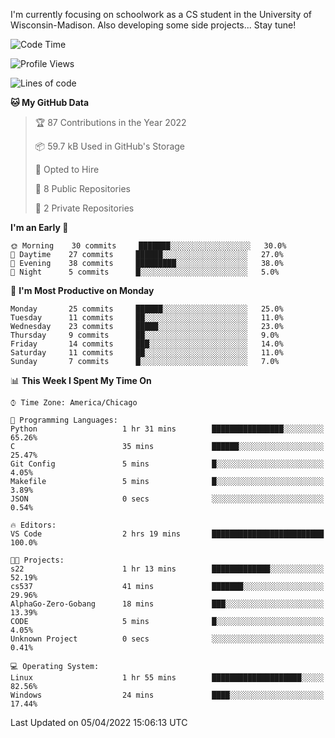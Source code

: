 

I'm currently focusing on schoolwork as a CS student in the University of Wisconsin-Madison.
Also developing some side projects...
Stay tune!

<!--START_SECTION:waka-->
![Code Time](http://img.shields.io/badge/Code%20Time-2%20hrs%2052%20mins-blue)

![Profile Views](http://img.shields.io/badge/Profile%20Views-105-blue)

![Lines of code](https://img.shields.io/badge/From%20Hello%20World%20I%27ve%20Written-5%20Million%20lines%20of%20code-blue)

**🐱 My GitHub Data** 

> 🏆 87 Contributions in the Year 2022
 > 
> 📦 59.7 kB Used in GitHub's Storage 
 > 
> 💼 Opted to Hire
 > 
> 📜 8 Public Repositories 
 > 
> 🔑 2 Private Repositories  
 > 
**I'm an Early 🐤** 

```text
🌞 Morning    30 commits     ███████░░░░░░░░░░░░░░░░░░   30.0% 
🌆 Daytime    27 commits     ██████░░░░░░░░░░░░░░░░░░░   27.0% 
🌃 Evening    38 commits     █████████░░░░░░░░░░░░░░░░   38.0% 
🌙 Night      5 commits      █░░░░░░░░░░░░░░░░░░░░░░░░   5.0%

```
📅 **I'm Most Productive on Monday** 

```text
Monday       25 commits     ██████░░░░░░░░░░░░░░░░░░░   25.0% 
Tuesday      11 commits     ██░░░░░░░░░░░░░░░░░░░░░░░   11.0% 
Wednesday    23 commits     █████░░░░░░░░░░░░░░░░░░░░   23.0% 
Thursday     9 commits      ██░░░░░░░░░░░░░░░░░░░░░░░   9.0% 
Friday       14 commits     ███░░░░░░░░░░░░░░░░░░░░░░   14.0% 
Saturday     11 commits     ██░░░░░░░░░░░░░░░░░░░░░░░   11.0% 
Sunday       7 commits      █░░░░░░░░░░░░░░░░░░░░░░░░   7.0%

```


📊 **This Week I Spent My Time On** 

```text
⌚︎ Time Zone: America/Chicago

💬 Programming Languages: 
Python                   1 hr 31 mins        ████████████████░░░░░░░░░   65.26% 
C                        35 mins             ██████░░░░░░░░░░░░░░░░░░░   25.47% 
Git Config               5 mins              █░░░░░░░░░░░░░░░░░░░░░░░░   4.05% 
Makefile                 5 mins              █░░░░░░░░░░░░░░░░░░░░░░░░   3.89% 
JSON                     0 secs              ░░░░░░░░░░░░░░░░░░░░░░░░░   0.54%

🔥 Editors: 
VS Code                  2 hrs 19 mins       █████████████████████████   100.0%

🐱‍💻 Projects: 
s22                      1 hr 13 mins        █████████████░░░░░░░░░░░░   52.19% 
cs537                    41 mins             ███████░░░░░░░░░░░░░░░░░░   29.96% 
AlphaGo-Zero-Gobang      18 mins             ███░░░░░░░░░░░░░░░░░░░░░░   13.39% 
CODE                     5 mins              █░░░░░░░░░░░░░░░░░░░░░░░░   4.05% 
Unknown Project          0 secs              ░░░░░░░░░░░░░░░░░░░░░░░░░   0.41%

💻 Operating System: 
Linux                    1 hr 55 mins        ████████████████████░░░░░   82.56% 
Windows                  24 mins             ████░░░░░░░░░░░░░░░░░░░░░   17.44%

```


 Last Updated on 05/04/2022 15:06:13 UTC
<!--END_SECTION:waka-->
